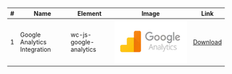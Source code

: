 | # | Name |  Element | Image      | Link |
|---| ---- | -------- |----------- | ---- |
| 1 | Google Analytics Integration | wc-js-google-analytics | ![Home](google-analytics/showcase.png) | [Download](https://github.com/SoftwareAG/webmethods-developer-portal/raw/main/samples/web-components/google-analytics/src/js/google-analytics.js) |
